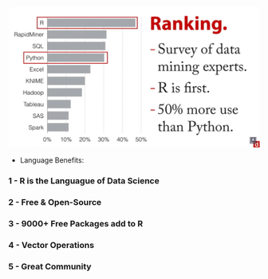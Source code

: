 ![imagem1](../images/img1.jpg)

- Language Benefits:
### 1 - R is the Languague of Data Science
### 2 - Free & Open-Source
### 3 - 9000+ Free Packages add to R
### 4 - Vector Operations
### 5 - Great Community